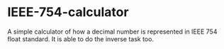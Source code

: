 # IEEE-754-calculator
A simple calculator of how a decimal number is represented in IEEE 754 float standard. It is able to do the inverse task too.
